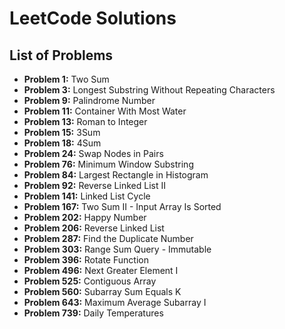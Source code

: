 # LeetCode Solutions

## List of Problems

- **Problem 1:** Two Sum
- **Problem 3:** Longest Substring Without Repeating Characters
- **Problem 9:** Palindrome Number
- **Problem 11:** Container With Most Water
- **Problem 13:** Roman to Integer
- **Problem 15:** 3Sum
- **Problem 18:** 4Sum
- **Problem 24:** Swap Nodes in Pairs
- **Problem 76:** Minimum Window Substring
- **Problem 84:** Largest Rectangle in Histogram
- **Problem 92:** Reverse Linked List II
- **Problem 141:** Linked List Cycle
- **Problem 167:** Two Sum II - Input Array Is Sorted
- **Problem 202:** Happy Number
- **Problem 206:** Reverse Linked List
- **Problem 287:** Find the Duplicate Number
- **Problem 303:** Range Sum Query - Immutable
- **Problem 396:** Rotate Function
- **Problem 496:** Next Greater Element I
- **Problem 525:** Contiguous Array
- **Problem 560:** Subarray Sum Equals K
- **Problem 643:** Maximum Average Subarray I
- **Problem 739:** Daily Temperatures
